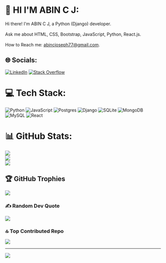 # 💫 HI I'M ABIN C J:
Hi there! I'm ABIN C J, a Python (Django) developer. <br><br> Ask me about HTML, CSS, Bootstrap, JavaScript, Python, React.js. <br><br> How to Reach me: abincjoseph77@gmail.com.

## 🌐 Socials:
[![LinkedIn](https://img.shields.io/badge/LinkedIn-%230077B5.svg?logo=linkedin&logoColor=white)](https://linkedin.com/in/abin-c-joseph-508261260) 
[![Stack Overflow](https://img.shields.io/badge/-Stackoverflow-FE7A16?logo=stack-overflow&logoColor=white)](https://stackoverflow.com/users/23769242/abin-c-joseph)

# 💻 Tech Stack:
![Python](https://img.shields.io/badge/python-3670A0?style=for-the-badge&logo=python&logoColor=ffdd54) 
![JavaScript](https://img.shields.io/badge/javascript-%23323330.svg?style=for-the-badge&logo=javascript&logoColor=%23F7DF1E) 
![Postgres](https://img.shields.io/badge/postgres-%23316192.svg?style=for-the-badge&logo=postgresql&logoColor=white) 
![Django](https://img.shields.io/badge/django-%23092E20.svg?style=for-the-badge&logo=django&logoColor=white) 
![SQLite](https://img.shields.io/badge/sqlite-%2307405e.svg?style=for-the-badge&logo=sqlite&logoColor=white) 
![MongoDB](https://img.shields.io/badge/MongoDB-%234ea94b.svg?style=for-the-badge&logo=mongodb&logoColor=white) 
![MySQL](https://img.shields.io/badge/mysql-4479A1.svg?style=for-the-badge&logo=mysql&logoColor=white)
![React](https://img.shields.io/badge/React-%2320232a.svg?style=for-the-badge&logo=react&logoColor=%2361DAFB)

# 📊 GitHub Stats:
![](https://github-readme-stats.vercel.app/api?username=Abincjoseph20&theme=dark&hide_border=false&include_all_commits=false&count_private=false)<br/>
![](https://github-readme-streak-stats.herokuapp.com/?user=Abincjoseph20&theme=dark&hide_border=false)<br/>
![](https://github-readme-stats.vercel.app/api/top-langs/?username=Abincjoseph20&theme=dark&hide_border=false&include_all_commits=false&count_private=false&layout=compact)

## 🏆 GitHub Trophies
![](https://github-profile-trophy.vercel.app/?username=Abincjoseph20&theme=rose_pine&no-frame=true&no-bg=false&margin-w=4)

### ✍️ Random Dev Quote
![](https://quotes-github-readme.vercel.app/api?type=horizontal&theme=radical)

### 🔝 Top Contributed Repo
![](https://github-contributor-stats.vercel.app/api?username=Abincjoseph20&limit=5&theme=dark&combine_all_yearly_contributions=true)

---
[![](https://visitcount.itsvg.in/api?id=Abincjoseph20&icon=8&color=10)](https://visitcount.itsvg.in)

<!-- Proudly created with GPRM ( https://gprm.itsvg.in ) -->

